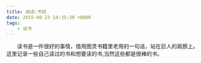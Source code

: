 ```yaml
---
title: 阅读:书目
date: 2015-08-23 14:35:20 +0800
tags:
    - 读书
---
```

　　读书是一件很好的事情，借用图灵书籍里老用的一句话，站在巨人的肩膀上。这里记录一些自己读过的书和想要读的书,当然这些都是很棒的书。
